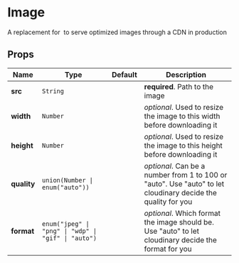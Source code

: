 # Image

A replacement for <img> to serve optimized images through a CDN in production

## Props
|Name|Type|Default|Description|
|----|----|-------|-----------|
| **src** | <code>String</code> |  | **required**. Path to the image |
| **width** | <code>Number</code> |  | *optional*. Used to resize the image to this width before downloading it |
| **height** | <code>Number</code> |  | *optional*. Used to resize the image to this height before downloading it |
| **quality** | <code>union(Number &#124; enum("auto"))</code> |  | *optional*. Can be a number from 1 to 100 or "auto". Use "auto" to let cloudinary decide the quality for you |
| **format** | <code>enum("jpeg" &#124; "png" &#124; "wdp" &#124; "gif" &#124; "auto")</code> |  | *optional*. Which format the image should be. Use "auto" to let cloudinary decide the format for you |